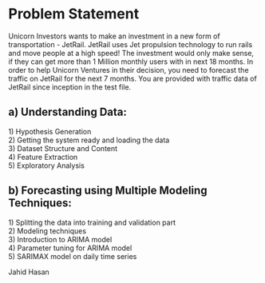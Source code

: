 <h1>Problem Statement</h1>
  
Unicorn Investors wants to make an investment in a new form of transportation - JetRail. JetRail uses Jet propulsion technology to run
rails and move people at a high speed! The investment would only make sense, if they can get more than 1 Million monthly users with in next 18 months. In order to help Unicorn Ventures in their decision, you need to forecast the traffic on JetRail for the next 7 months.
You are provided with traffic data of JetRail since inception in the test file.

<h2> a) Understanding Data:</h2>
1) Hypothesis Generation<br/>
2) Getting the system ready and loading the data<br/>
3) Dataset Structure and Content<br/>
4) Feature Extraction<br/>
5) Exploratory Analysis<br/>

<h2>b) Forecasting using Multiple Modeling Techniques:</h2>
1) Splitting the data into training and validation part<br/>
2) Modeling techniques<br/>
3) Introduction to ARIMA model<br/>
4) Parameter tuning for ARIMA model<br/>
5) SARIMAX model on daily time series<br/>

Jahid Hasan
